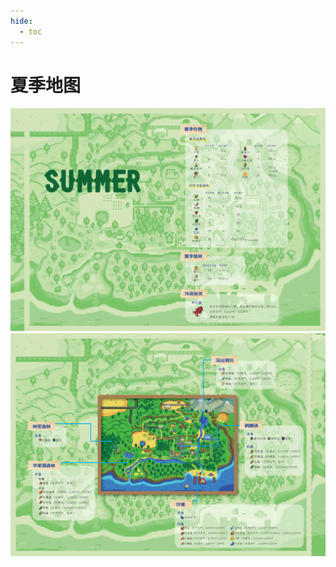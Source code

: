 ```yaml
---
hide:
  - toc
---
```

# 夏季地图

![](../assets/book_img/season_map/4.jpg)
![](../assets/book_img/season_map/3.jpg)